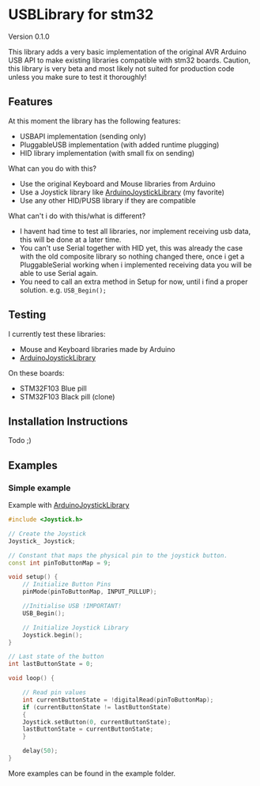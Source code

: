 # USBLibrary for stm32

Version 0.1.0

This library adds a very basic implementation of the original AVR Arduino USB API to make existing libraries compatible with stm32 boards. Caution, this library is very beta and most likely not suited for production code unless you make sure to test it thoroughly!

## Features

At this moment the library has the following features:
- USBAPI implementation (sending only)
- PluggableUSB implementation (with added runtime plugging)
- HID library implementation (with small fix on sending)

What can you do with this?
- Use the original Keyboard and Mouse libraries from Arduino
- Use a Joystick library like [ArduinoJoystickLibrary](https://github.com/MHeironimus/ArduinoJoystickLibrary) (my favorite)
- Use any other HID/PUSB library if they are compatible

What can't i do with this/what is different?
- I havent had time to test all libraries, nor implement receiving usb data, this will be done at a later time.
- You can't use Serial together with HID yet, this was already the case with the old composite library so nothing changed there, once i get a PluggableSerial working when i implemented receiving data you will be able to use Serial again.
- You need to call an extra method in Setup for now, until i find a proper solution. e.g. `USB_Begin();`

## Testing

I currently test these libraries:
- Mouse and Keyboard libraries made by Arduino
- [ArduinoJoystickLibrary](https://github.com/MHeironimus/ArduinoJoystickLibrary)

On these boards:
- STM32F103 Blue pill
- STM32F103 Black pill (clone)

## Installation Instructions

Todo ;)

## Examples

### Simple example

Example with [ArduinoJoystickLibrary](https://github.com/MHeironimus/ArduinoJoystickLibrary)

```C++
#include <Joystick.h>

// Create the Joystick
Joystick_ Joystick;

// Constant that maps the physical pin to the joystick button.
const int pinToButtonMap = 9;

void setup() {
	// Initialize Button Pins
	pinMode(pinToButtonMap, INPUT_PULLUP);

	//Initialise USB !IMPORTANT!
	USB_Begin();

	// Initialize Joystick Library
	Joystick.begin();
}

// Last state of the button
int lastButtonState = 0;

void loop() {

	// Read pin values
	int currentButtonState = !digitalRead(pinToButtonMap);
	if (currentButtonState != lastButtonState)
	{
	Joystick.setButton(0, currentButtonState);
	lastButtonState = currentButtonState;
	}

	delay(50);
}
```

More examples can be found in the example folder.